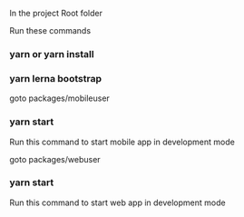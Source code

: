  
In the project Root folder

Run these commands
### yarn or yarn install 
### yarn lerna bootstrap

goto packages/mobileuser
### yarn start  
Run this command to start mobile app in development mode

goto packages/webuser 
### yarn start 
Run this command to start web app in development mode


